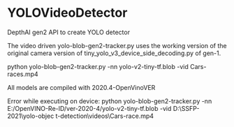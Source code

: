 # YOLOVideoDetector
DepthAI gen2 API to create YOLO detector

The video driven yolo-blob-gen2-tracker.py uses the working version of the original camera version of tiny_yolo_v3_device_side_decoding.py of gen-1.


python yolo-blob-gen2-tracker.py -nn yolo-v2-tiny-tf.blob -vid Cars-races.mp4 

All models are compiled with 2020.4-OpenVinoVER

Error while executing on device:
python yolo-blob-gen2-tracker.py -nn E:/OpenVINO-Re-ID/ver-2020-4/yolo-v2-tiny-tf.blob -vid D:\SSFP-2021\yolo-objec
t-detection\videos\Cars-race.mp4
